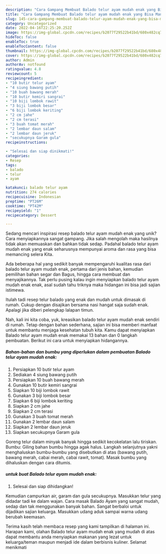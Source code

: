 ```yaml
---
description: "Cara Gampang Membuat Balado telur ayam mudah enak yang Bisa Manjain Lidah"
title: "Cara Gampang Membuat Balado telur ayam mudah enak yang Bisa Manjain Lidah"
slug: 145-cara-gampang-membuat-balado-telur-ayam-mudah-enak-yang-bisa-manjain-lidah
category: Uncategorized
date: 2022-04-16T22:25:20.252Z
image: https://img-global.cpcdn.com/recipes/b2077f29522b41bd/680x482cq70/balado-telur-ayam-mudah-enak-foto-resep-utama.jpg
hideToc: false
enableToc: true
enableTocContent: false
thumbnail: https://img-global.cpcdn.com/recipes/b2077f29522b41bd/680x482cq70/balado-telur-ayam-mudah-enak-foto-resep-utama.jpg
cover: https://img-global.cpcdn.com/recipes/b2077f29522b41bd/680x482cq70/balado-telur-ayam-mudah-enak-foto-resep-utama.jpg
author: Admin
authorAv: notfound
ratingvalue: 4.8
reviewcount: 5
recipeingredient:
- "10 butir telur ayam"
- "4 siung bawang putih"
- "10 buah bawang merah"
- "10 butir kemiri sangrai"
- "10 biji lombok rawit"
- "3 biji lombok besar"
- "6 biji lombok keriting"
- "2 cm jahe"
- "2 cm terasi"
- "3 buah tomat merah"
- "2 lembar daun salam"
- "2 lembar daun jeruk"
- "secukupnya Garam gula"
recipeinstructions:

- "Selesai dan siap dinikmati!"
categories:
- Resep
tags:
- balado
- telur
- ayam

katakunci: balado telur ayam 
nutrition: 274 calories
recipecuisine: Indonesian
preptime: "PT26M"
cooktime: "PT42M"
recipeyield: "1"
recipecategory: Dessert

---
```





Sedang mencari inspirasi resep balado telur ayam mudah enak yang unik? Cara menyiapkannya sangat gampang. Jika salah mengolah maka hasilnya tidak akan memuaskan dan bahkan tidak sedap. Padahal balado telur ayam mudah enak yang enak seharusnya mempunyai aroma dan rasa yang bisa memancing selera Kita.





Ada beberapa hal yang sedikit banyak mempengaruhi kualitas rasa dari balado telur ayam mudah enak, pertama dari jenis bahan, kemudian pemilihan bahan segar dan Bagus, hingga cara membuat dan menyajikannya. Tak perlu pusing kalau ingin menyiapkan balado telur ayam mudah enak enak,      asal sudah tahu triknya maka hidangan ini bisa jadi sajian istimewa.














Itulah tadi resep telur balado yang enak dan mudah untuk dimasak di rumah. Cukup dengan disajikan bersama nasi hangat saja sudah enak. Apalagi jika diberi pelengkap lalapan timun.






Nah, kali ini kita coba, yuk, kreasikan balado telur ayam mudah enak sendiri di rumah. Tetap dengan bahan sederhana, sajian ini bisa memberi manfaat untuk membantu menjaga kesehatan tubuh kita. Kamu dapat menyiapkan Balado telur ayam mudah enak memakai 13 bahan dan 0 langkah pembuatan. Berikut ini cara untuk menyiapkan hidangannya.

<!--inarticleads1-->

##### Bahan-bahan dan bumbu yang diperlukan dalam pembuatan Balado telur ayam mudah enak:

1. Persiapkan 10 butir telur ayam
1. Sediakan 4 siung bawang putih
1. Persiapkan 10 buah bawang merah
1. Gunakan 10 butir kemiri sangrai
1. Siapkan 10 biji lombok rawit
1. Gunakan 3 biji lombok besar
1. Siapkan 6 biji lombok keriting
1. Siapkan 2 cm jahe
1. Siapkan 2 cm terasi
1. Gunakan 3 buah tomat merah
1. Gunakan 2 lembar daun salam
1. Siapkan 2 lembar daun jeruk
1. Siapkan secukupnya Garam gula


Goreng telur dalam minyak banyak hingga sedikit kecokelatan lalu tiriskan. Bumbu: Giling bahan bumbu hingga agak halus. Langkah selanjutnya yakni menghaluskan bumbu-bumbu yang disebutkan di atas (bawang putih, bawang merah, cabai merah, cabai rawit, tomat). Masak bumbu yang dihaluskan dengan cara ditumis. 

<!--inarticleads2-->

#####  untuk buat Balado telur ayam mudah enak:


1. Selesai dan siap dihidangkan!

Kemudian campurkan air, garam dan gula secukupnya. Masukkan telur yang didadar tadi ke dalam wajan. Cara masak Balado Ayam yang sangat mudah, sedap dan tak menggunakan banyak bahan. Sangat berbaloi untuk dijadikan sajian keluarga. Masukkan udang aduk sampai warna udang berubah keemasan. 

Terima kasih telah membaca resep yang kami tampilkan di halaman ini. Harapan kami, olahan Balado telur ayam mudah enak yang mudah di atas dapat membantu anda menyiapkan makanan yang lezat untuk keluarga/teman maupun menjadi ide dalam berbisnis kuliner. Selamat menikmati
